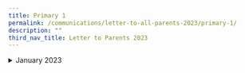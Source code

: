 ```yaml
---
title: Primary 1
permalink: /communications/letter-to-all-parents-2023/primary-1/
description: ""
third_nav_title: Letter to Parents 2023
---
```



<details> <summary>January 2023</summary> HTML is the basic building block of the Web.  What is CSS CSS is the language we use to style an HTML document.</details>